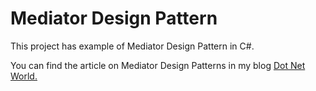 # Mediator Design Pattern

<p>This project has example of Mediator Design Pattern in C#.</p>
<p>You can find the article on Mediator Design Patterns in my blog <a href='https://manish4dotnet.blogspot.com/2024/04/mediator-design-pattern-in-c.html'>Dot Net World.</a></p>

